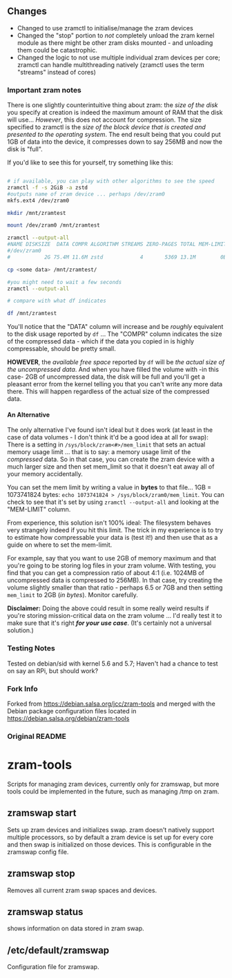 
## Changes 

* Changed to use zramctl to initialise/manage the zram devices
* Changed the "stop" portion to *not* completely unload the zram kernel module as there might be other zram disks mounted - and unloading them could be catastrophic.
* Changed the logic to not use multiple individual zram devices per core; zramctl can handle multithreading natively (zramctl uses the term "streams" instead of cores)

### Important zram notes 

There is one slightly counterintuitive thing about zram: the *size of the disk* you specify at creation is indeed the maximum amount of RAM that the disk will use... *However*, this does not account for compression. The size specified to zramctl is the *size of the block device that is created and presented to the operating system*. The end result being that you could put 1GB of data into the device, it compresses down to say 256MB and now the disk is "full". 

If you'd like to see this for yourself, try something like this: 

```sh

# if available, you can play with other algorithms to see the speed 
zramctl -f -s 2GiB -a zstd 
#outputs name of zram device ... perhaps /dev/zram0 
mkfs.ext4 /dev/zram0 

mkdir /mnt/zramtest 

mount /dev/zram0 /mnt/zramtest 

zramctl --output-all 
#NAME DISKSIZE  DATA COMPR ALGORITHM STREAMS ZERO-PAGES TOTAL MEM-LIMIT MEM-USED MIGRATED MOUNTPOINT
#/dev/zram0
#           2G 75.4M 11.6M zstd            4       5369 13.1M        0B    13.1M       0B 

cp <some data> /mnt/zramtest/

#you might need to wait a few seconds 
zramctl --output-all 

# compare with what df indicates

df /mnt/zramtest 

```

You'll notice that the "DATA" column will increase and be *roughly* equivalent to the disk usage reported by `df` ... The "COMPR" column indicates the size of the compressed data - which if the data you copied in is highly compressable, should be pretty small. 

**HOWEVER**, the *available free space* reported by `df` will be *the actual size of the uncompressed data*. And when you have filled the volume with -in this case- 2GB of uncompressed data, the disk will be full and you'll get a pleasant error from the kernel telling you that you can't write any more data there. This will happen regardless of the actual size of the compressed data. 

#### An Alternative

The only alternative I've found isn't ideal but it does work (at least in the case of data volumes - I don't think it'd be a good idea at all for swap): There is a setting in `/sys/block/zram<#>/mem_limit` that sets an actual memory usage limit ... that is to say: a memory usage limit of the *compressed* data. So in that case, you can create the zram device with a much larger size and then set mem_limit so that it doesn't eat away all of your memory accidentally. 

You can set the mem limit by writing a value in **bytes** to that file... 1GB = 1073741824 bytes:  `echo 1073741824 > /sys/block/zram0/mem_limit`. You can check to see that it's set by using `zramctl --output-all` and looking at the "MEM-LIMIT" column.

From experience, this solution isn't 100% ideal: The filesystem behaves very strangely indeed if you hit this limit. The trick in my experience is to try to estimate how compressable your data is (test it!) and then use that as a guide on where to set the mem-limit.

For example, say that you want to use 2GB of memory maximum and that you're going to be storing log files in your zram volume. With testing, you find that you can get a compression ratio of about 4:1 (i.e. 1024MB of uncompressed data is compressed to 256MB). In that case, try creating the volume slightly smaller than that ratio - perhaps 6.5 or 7GB and then setting `mem_limit` to 2GB (*in bytes*). Monitor carefully. 

**Disclaimer:** Doing the above could result in some really weird results if you're storing mission-critical data on the zram volume ... I'd really test it to make sure that it's right ***for your use case***. (It's certainly not a universal solution.)

### Testing Notes

Tested on debian/sid with kernel 5.6 and 5.7; Haven't had a chance to test on say an RPi, but should work? 


### Fork Info

Forked from https://debian.salsa.org/jcc/zram-tools and merged with the
Debian package configuration files located in https://debian.salsa.org/debian/zram-tools


### Original README

zram-tools
==========

Scripts for managing zram devices, currently only for zramswap,
but more tools could be implemented in the future, such as managing
/tmp on zram.

zramswap start
--------------

Sets up zram devices and initializes swap. zram doesn't natively support
multiple processors, so by default a zram device is set up for every
core and then swap is initialized on those devices. This is configurable
in the zramswap config file.

zramswap stop
-------------

Removes all current zram swap spaces and devices.

zramswap status
---------------

shows information on data stored in zram swap.

/etc/default/zramswap
---------------------

Configuration file for zramswap.
